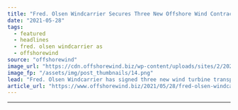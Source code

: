 ```yaml
---
title: "Fred. Olsen Windcarrier Secures Three New Offshore Wind Contracts"
date: "2021-05-28"
tags: 
  - featured
  - headlines
  - fred. olsen windcarrier as
  - offshorewind
source: "offshorewind"
image_url: "https://cdn.offshorewind.biz/wp-content/uploads/sites/2/2020/07/10113924/Brave-Tern-Arrives-in-Taiwan.png"
image_fp: "/assets/img/post_thumbnails/14.png"
lead: "Fred. Olsen Windcarrier has signed three new wind turbine transport and installation contracts with"
article_url: "https://www.offshorewind.biz/2021/05/28/fred-olsen-windcarrier-secures-three-new-offshore-wind-contracts/"
---
```


---
